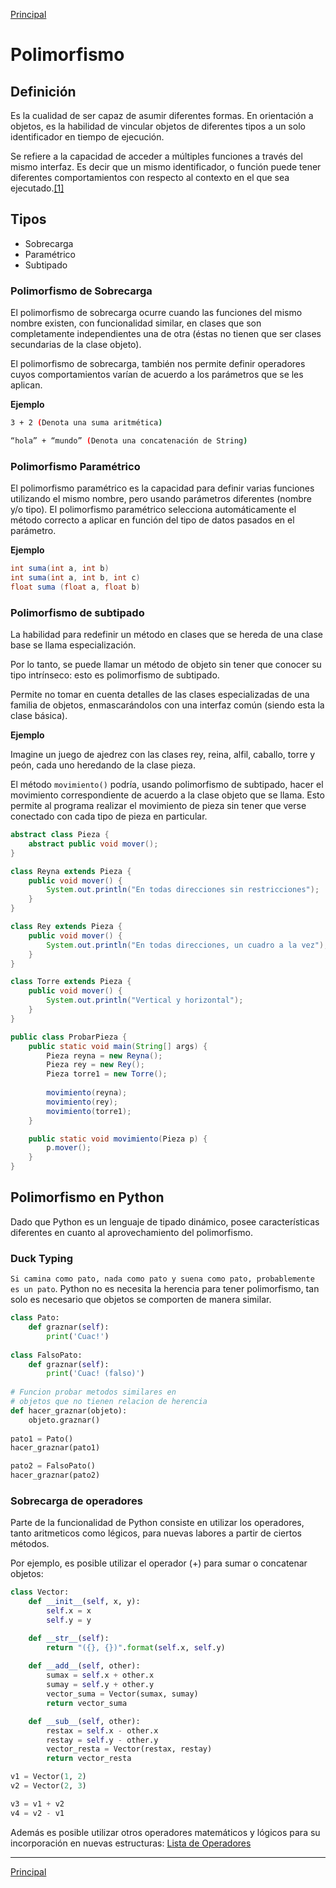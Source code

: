 [Principal](https://github.com/UNAH-SISTEMAS/2018-1PAC-IS410)
# Polimorfismo

## Definición
Es la cualidad de ser capaz de asumir diferentes formas. En orientación a objetos, es la habilidad de vincular objetos de diferentes tipos a un solo identificador en tiempo de ejecución.

Se refiere a la capacidad de acceder a múltiples funciones a través del mismo interfaz. Es decir que un mismo identificador, o función puede tener diferentes comportamientos con respecto al contexto en el que sea ejecutado.[[1]](http://www.codigo-facil.com/es/poo-php-polimorfismo.php
)

## Tipos
- Sobrecarga
- Paramétrico
- Subtipado

### Polimorfismo de Sobrecarga
El polimorfismo de sobrecarga ocurre cuando las funciones del mismo nombre existen, con funcionalidad similar, en clases que son completamente independientes una de otra (éstas no tienen que ser clases secundarias de la clase objeto).

El polimorfismo de sobrecarga, también nos permite definir operadores cuyos comportamientos varían de acuerdo a los parámetros que se les aplican.

**Ejemplo**
```bash
3 + 2 (Denota una suma aritmética)

“hola” + “mundo” (Denota una concatenación de String)
```
### Polimorfismo Paramétrico
El polimorfismo paramétrico es la capacidad para definir varias funciones utilizando el mismo nombre, pero usando parámetros diferentes (nombre y/o tipo). El polimorfismo paramétrico selecciona automáticamente el método correcto a aplicar en función del tipo de datos pasados en el parámetro.

**Ejemplo**

```java
int suma(int a, int b)
int suma(int a, int b, int c)
float suma (float a, float b)
```

### Polimorfismo de subtipado
La habilidad para redefinir un método en clases que se hereda de una clase base se llama especialización. 

Por lo tanto, se puede llamar un método de objeto sin tener que conocer su tipo intrínseco: esto es polimorfismo de subtipado. 

Permite no tomar en cuenta detalles de las clases especializadas de una familia de objetos, enmascarándolos con una interfaz común (siendo esta la clase básica).

**Ejemplo**

Imagine un juego de ajedrez con las clases rey, reina, alfil, caballo, torre y peón, cada uno heredando de la clase pieza.

El método `movimiento()` podría, usando polimorfismo de subtipado, hacer el movimiento correspondiente de acuerdo a la clase objeto que se llama. Esto permite al programa realizar el movimiento de pieza sin tener que verse conectado con cada tipo de pieza en particular.

```java
abstract class Pieza {
    abstract public void mover();
}

class Reyna extends Pieza {
    public void mover() {
        System.out.println("En todas direcciones sin restricciones");
    }
}

class Rey extends Pieza {
    public void mover() {
        System.out.println("En todas direcciones, un cuadro a la vez");
    }
}

class Torre extends Pieza {
    public void mover() {
        System.out.println("Vertical y horizontal");
    }
}

public class ProbarPieza {
    public static void main(String[] args) {
        Pieza reyna = new Reyna();
        Pieza rey = new Rey();
        Pieza torre1 = new Torre();
        
        movimiento(reyna);
        movimiento(rey);
        movimiento(torre1);
    }

    public static void movimiento(Pieza p) {
        p.mover();
    }
}
```

## Polimorfismo en Python
Dado que Python es un lenguaje de tipado dinámico, posee características diferentes en cuanto al aprovechamiento del polimorfismo.

### Duck Typing
`Si camina como pato, nada como pato y suena como pato, probablemente es un pato`. Python no es necesita la herencia para tener polimorfismo, tan solo es necesario que objetos se comporten de manera similar.

```python
class Pato:
    def graznar(self):
        print('Cuac!')
        
class FalsoPato:
    def graznar(self):
        print('Cuac! (falso)')
    
# Funcion probar metodos similares en
# objetos que no tienen relacion de herencia
def hacer_graznar(objeto):
    objeto.graznar()
    
pato1 = Pato()
hacer_graznar(pato1)

pato2 = FalsoPato()
hacer_graznar(pato2)
```

### Sobrecarga de operadores
Parte de la funcionalidad de Python consiste en utilizar los operadores, tanto aritmeticos como légicos, para nuevas labores a partir de ciertos métodos. 

Por ejemplo, es posible utilizar el operador (+) para sumar o concatenar objetos:

```python
class Vector:
    def __init__(self, x, y):
        self.x = x
        self.y = y

    def __str__(self):
        return "({}, {})".format(self.x, self.y)
    
    def __add__(self, other):
        sumax = self.x + other.x
        sumay = self.y + other.y
        vector_suma = Vector(sumax, sumay)
        return vector_suma

    def __sub__(self, other):
        restax = self.x - other.x
        restay = self.y - other.y
        vector_resta = Vector(restax, restay)
        return vector_resta

v1 = Vector(1, 2)
v2 = Vector(2, 3)

v3 = v1 + v2
v4 = v2 - v1
```
Además es posible utilizar otros operadores matemáticos y lógicos para su incorporación en nuevas estructuras: [Lista de Operadores](https://docs.python.org/3/reference/datamodel.html#emulating-numeric-types)

---
[Principal](https://github.com/UNAH-SISTEMAS/2018-1PAC-IS410)
